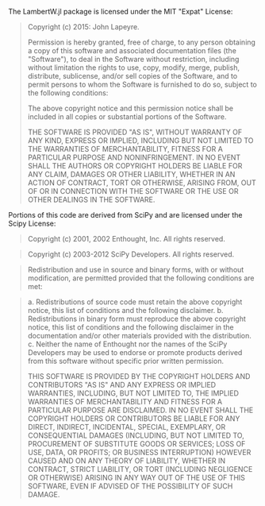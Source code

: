 The LambertW.jl package is licensed under the MIT "Expat" License:

> Copyright (c) 2015: John Lapeyre.
>
> Permission is hereby granted, free of charge, to any person obtaining
> a copy of this software and associated documentation files (the
> "Software"), to deal in the Software without restriction, including
> without limitation the rights to use, copy, modify, merge, publish,
> distribute, sublicense, and/or sell copies of the Software, and to
> permit persons to whom the Software is furnished to do so, subject to
> the following conditions:
>
> The above copyright notice and this permission notice shall be
> included in all copies or substantial portions of the Software.
>
> THE SOFTWARE IS PROVIDED "AS IS", WITHOUT WARRANTY OF ANY KIND,
> EXPRESS OR IMPLIED, INCLUDING BUT NOT LIMITED TO THE WARRANTIES OF
> MERCHANTABILITY, FITNESS FOR A PARTICULAR PURPOSE AND NONINFRINGEMENT.
> IN NO EVENT SHALL THE AUTHORS OR COPYRIGHT HOLDERS BE LIABLE FOR ANY
> CLAIM, DAMAGES OR OTHER LIABILITY, WHETHER IN AN ACTION OF CONTRACT,
> TORT OR OTHERWISE, ARISING FROM, OUT OF OR IN CONNECTION WITH THE
> SOFTWARE OR THE USE OR OTHER DEALINGS IN THE SOFTWARE.

Portions of this code are derived from SciPy and are licensed under
the Scipy License:

> Copyright (c) 2001, 2002 Enthought, Inc.
> All rights reserved.

> Copyright (c) 2003-2012 SciPy Developers.
> All rights reserved.

> Redistribution and use in source and binary forms, with or without
> modification, are permitted provided that the following conditions are met:

>   a. Redistributions of source code must retain the above copyright notice,
>      this list of conditions and the following disclaimer.
>   b. Redistributions in binary form must reproduce the above copyright
>      notice, this list of conditions and the following disclaimer in the
>      documentation and/or other materials provided with the distribution.
>   c. Neither the name of Enthought nor the names of the SciPy Developers
>      may be used to endorse or promote products derived from this software
>      without specific prior written permission.
>
> THIS SOFTWARE IS PROVIDED BY THE COPYRIGHT HOLDERS AND CONTRIBUTORS "AS IS"
> AND ANY EXPRESS OR IMPLIED WARRANTIES, INCLUDING, BUT NOT LIMITED TO, THE
> IMPLIED WARRANTIES OF MERCHANTABILITY AND FITNESS FOR A PARTICULAR PURPOSE
> ARE DISCLAIMED. IN NO EVENT SHALL THE COPYRIGHT HOLDERS OR CONTRIBUTORS
> BE LIABLE FOR ANY DIRECT, INDIRECT, INCIDENTAL, SPECIAL, EXEMPLARY,
> OR CONSEQUENTIAL DAMAGES (INCLUDING, BUT NOT LIMITED TO, PROCUREMENT OF
> SUBSTITUTE GOODS OR SERVICES; LOSS OF USE, DATA, OR PROFITS; OR BUSINESS
> INTERRUPTION) HOWEVER CAUSED AND ON ANY THEORY OF LIABILITY, WHETHER IN
> CONTRACT, STRICT LIABILITY, OR TORT (INCLUDING NEGLIGENCE OR OTHERWISE)
> ARISING IN ANY WAY OUT OF THE USE OF THIS SOFTWARE, EVEN IF ADVISED OF
> THE POSSIBILITY OF SUCH DAMAGE.

